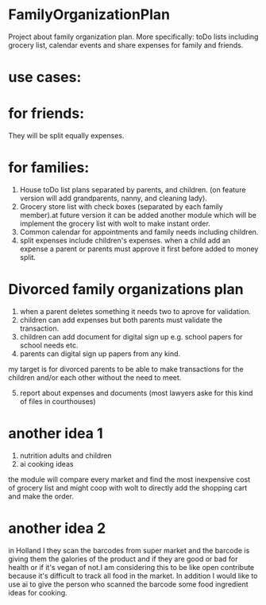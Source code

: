 # FamilyOrganizationPlan
Project about family organization plan. More specifically: toDo lists including grocery list, calendar events and share expenses for family and friends.

# use cases:

# for friends:
They will be split equally expenses.

# for families:
1. House toDo list plans separated by parents, and children. (on feature version will add grandparents, nanny, and cleaning lady).
2. Grocery store list with check boxes (separated by each family member).at future version it can be added another module which will be implement the grocery list with wolt to make instant order.
3. Common calendar for appointments and family needs including children.
5. split expenses include children's expenses. when a child add an expense a parent or parents must approve it first before added to money split.


# Divorced family organizations plan
1. when a parent deletes something it needs two to aprove for validation.
2. children can add expenses but both parents must validate the transaction.
3. children can add document for digital sign up e.g. school papers for school needs etc.
4. parents can digital sign up papers from any kind.

my target is for divorced parents to be able to make transactions for the children and/or each other without the need to meet.

5. report about expenses and documents (most lawyers aske for this kind of files in courthouses)

# another idea 1
1. nutrition adults and children
2. ai cooking ideas

the module will compare every market and find the most inexpensive cost of grocery list and might coop with wolt to directly add the shopping cart and make the order.

# another idea 2
in Holland I they scan the barcodes from super market and the barcode is giving them the galories of the product and if they are good or bad for health or if it's vegan of not.I am considering this to be like open contribute because it's difficult to track all food in the market. In addition I would like to use ai to give the person who scanned the barcode some food ingredient ideas for cooking.
